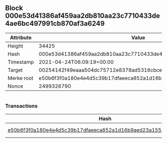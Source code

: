 ## Block 000e53d41386af459aa2db810aa23c7710433de4ae6bc497991cb870af3a6249

Attribute | Value
--- | ---
Height | 34425
Hash | 000e53d41386af459aa2db810aa23c7710433de4ae6bc497991cb870af3a6249
Timestamp | 2021-04-24T06:09:19+00:00
Target | 00254142f49eaaa504dc75712e8378ad5316cbcead634704b3734b6271167cc4
Merke root | e50b6f3f0a180e4e4d5c39b17dfaeeca852a1d16b9aed23a155416d484b15bb1
Nonce | 2499326790

```

```

### Transactions

Hash | Amount
--- | ---
[e50b6f3f0a180e4e4d5c39b17dfaeeca852a1d16b9aed23a155416d484b15bb1](e50b6f3f0a180e4e4d5c39b17dfaeeca852a1d16b9aed23a155416d484b15bb1.md) | 10.00000000 SKEPTI 
